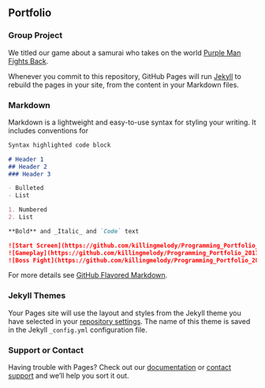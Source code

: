 ## Portfolio

### Group Project

We titled our game about a samurai who takes on the world [Purple Man Fights Back](https://drive.google.com/drive/folders/0B6569lscHHIcSFdPbkNYanNRVzA).

Whenever you commit to this repository, GitHub Pages will run [Jekyll](https://jekyllrb.com/) to rebuild the pages in your site, from the content in your Markdown files.

### Markdown

Markdown is a lightweight and easy-to-use syntax for styling your writing. It includes conventions for

```markdown
Syntax highlighted code block

# Header 1
## Header 2
### Header 3

- Bulleted
- List

1. Numbered
2. List

**Bold** and _Italic_ and `Code` text

![Start Screen](https://github.com/killingmelody/Programming_Portfolio_2017/blob/master/Photos/Screen%20Shot%202017-05-24%20at%2011.39.20%20AM.png)
![Gameplay](https://github.com/killingmelody/Programming_Portfolio_2017/blob/master/Photos/Screen%20Shot%202017-05-24%20at%2011.40.10%20AM.png)
![Boss Fight](https://github.com/killingmelody/Programming_Portfolio_2017/blob/master/Photos/Screen%20Shot%202017-05-24%20at%2011.42.58%20AM.png)
```

For more details see [GitHub Flavored Markdown](https://guides.github.com/features/mastering-markdown/).

### Jekyll Themes

Your Pages site will use the layout and styles from the Jekyll theme you have selected in your [repository settings](https://github.com/killingmelody/killingmelody.github.io/settings). The name of this theme is saved in the Jekyll `_config.yml` configuration file.

### Support or Contact

Having trouble with Pages? Check out our [documentation](https://help.github.com/categories/github-pages-basics/) or [contact support](https://github.com/contact) and we’ll help you sort it out.

